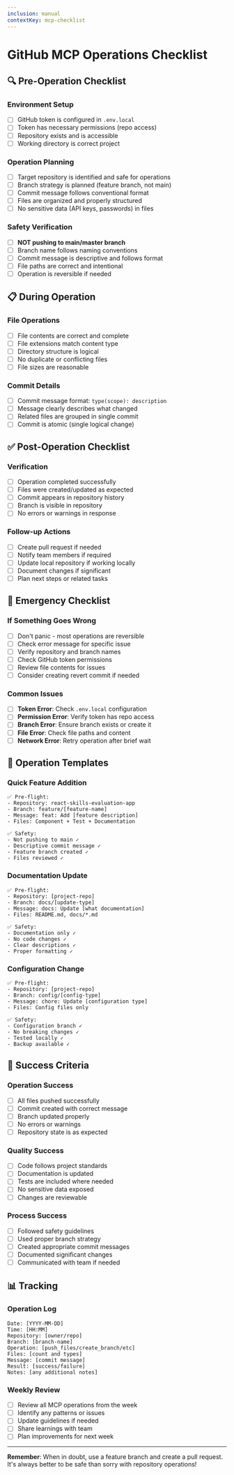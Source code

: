 ```yaml
---
inclusion: manual
contextKey: mcp-checklist
---
```


# GitHub MCP Operations Checklist

## 🔍 Pre-Operation Checklist

### Environment Setup

- [ ] GitHub token is configured in `.env.local`
- [ ] Token has necessary permissions (repo access)
- [ ] Repository exists and is accessible
- [ ] Working directory is correct project

### Operation Planning

- [ ] Target repository is identified and safe for operations
- [ ] Branch strategy is planned (feature branch, not main)
- [ ] Commit message follows conventional format
- [ ] Files are organized and properly structured
- [ ] No sensitive data (API keys, passwords) in files

### Safety Verification

- [ ] **NOT pushing to main/master branch**
- [ ] Branch name follows naming conventions
- [ ] Commit message is descriptive and follows format
- [ ] File paths are correct and intentional
- [ ] Operation is reversible if needed

## 📋 During Operation

### File Operations

- [ ] File contents are correct and complete
- [ ] File extensions match content type
- [ ] Directory structure is logical
- [ ] No duplicate or conflicting files
- [ ] File sizes are reasonable

### Commit Details

- [ ] Commit message format: `type(scope): description`
- [ ] Message clearly describes what changed
- [ ] Related files are grouped in single commit
- [ ] Commit is atomic (single logical change)

## ✅ Post-Operation Checklist

### Verification

- [ ] Operation completed successfully
- [ ] Files were created/updated as expected
- [ ] Commit appears in repository history
- [ ] Branch is visible in repository
- [ ] No errors or warnings in response

### Follow-up Actions

- [ ] Create pull request if needed
- [ ] Notify team members if required
- [ ] Update local repository if working locally
- [ ] Document changes if significant
- [ ] Plan next steps or related tasks

## 🚨 Emergency Checklist

### If Something Goes Wrong

- [ ] Don't panic - most operations are reversible
- [ ] Check error message for specific issue
- [ ] Verify repository and branch names
- [ ] Check GitHub token permissions
- [ ] Review file contents for issues
- [ ] Consider creating revert commit if needed

### Common Issues

- [ ] **Token Error**: Check `.env.local` configuration
- [ ] **Permission Error**: Verify token has repo access
- [ ] **Branch Error**: Ensure branch exists or create it
- [ ] **File Error**: Check file paths and content
- [ ] **Network Error**: Retry operation after brief wait

## 📝 Operation Templates

### Quick Feature Addition

```
✅ Pre-flight:
- Repository: react-skills-evaluation-app
- Branch: feature/[feature-name]
- Message: feat: Add [feature description]
- Files: Component + Test + Documentation

✅ Safety:
- Not pushing to main ✓
- Descriptive commit message ✓
- Feature branch created ✓
- Files reviewed ✓
```

### Documentation Update

```
✅ Pre-flight:
- Repository: [project-repo]
- Branch: docs/[update-type]
- Message: docs: Update [what documentation]
- Files: README.md, docs/*.md

✅ Safety:
- Documentation only ✓
- No code changes ✓
- Clear descriptions ✓
- Proper formatting ✓
```

### Configuration Change

```
✅ Pre-flight:
- Repository: [project-repo]
- Branch: config/[config-type]
- Message: chore: Update [configuration type]
- Files: Config files only

✅ Safety:
- Configuration branch ✓
- No breaking changes ✓
- Tested locally ✓
- Backup available ✓
```

## 🎯 Success Criteria

### Operation Success

- [ ] All files pushed successfully
- [ ] Commit created with correct message
- [ ] Branch updated properly
- [ ] No errors or warnings
- [ ] Repository state is as expected

### Quality Success

- [ ] Code follows project standards
- [ ] Documentation is updated
- [ ] Tests are included where needed
- [ ] No sensitive data exposed
- [ ] Changes are reviewable

### Process Success

- [ ] Followed safety guidelines
- [ ] Used proper branch strategy
- [ ] Created appropriate commit messages
- [ ] Documented significant changes
- [ ] Communicated with team if needed

## 📊 Tracking

### Operation Log

```
Date: [YYYY-MM-DD]
Time: [HH:MM]
Repository: [owner/repo]
Branch: [branch-name]
Operation: [push_files/create_branch/etc]
Files: [count and types]
Message: [commit message]
Result: [success/failure]
Notes: [any additional notes]
```

### Weekly Review

- [ ] Review all MCP operations from the week
- [ ] Identify any patterns or issues
- [ ] Update guidelines if needed
- [ ] Share learnings with team
- [ ] Plan improvements for next week

---

**Remember**: When in doubt, use a feature branch and create a pull request. It's always better to be safe than sorry with repository operations!
